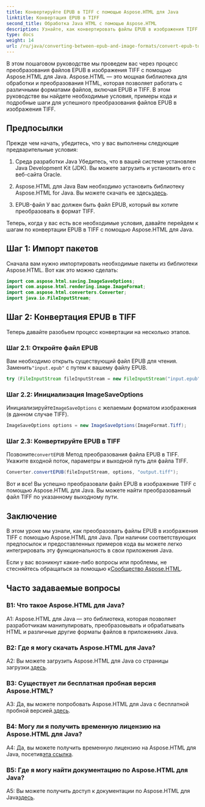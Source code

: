 ```yaml
---
title: Конвертируйте EPUB в TIFF с помощью Aspose.HTML для Java
linktitle: Конвертация EPUB в TIFF
second_title: Обработка Java HTML с помощью Aspose.HTML
description: Узнайте, как конвертировать файлы EPUB в изображения TIFF в Java с помощью Aspose.HTML, мощной библиотеки для работы с HTML.
type: docs
weight: 14
url: /ru/java/converting-between-epub-and-image-formats/convert-epub-to-tiff/
---
```

В этом пошаговом руководстве мы проведем вас через процесс преобразования файлов EPUB в изображения TIFF с помощью Aspose.HTML для Java. Aspose.HTML — это мощная библиотека для обработки и преобразования HTML, которая позволяет работать с различными форматами файлов, включая EPUB и TIFF. В этом руководстве вы найдете необходимые условия, примеры кода и подробные шаги для успешного преобразования файлов EPUB в изображения TIFF.

## Предпосылки

Прежде чем начать, убедитесь, что у вас выполнены следующие предварительные условия:

1. Среда разработки Java
Убедитесь, что в вашей системе установлен Java Development Kit (JDK). Вы можете загрузить и установить его с веб-сайта Oracle.

2. Aspose.HTML для Java
 Вам необходимо установить библиотеку Aspose.HTML for Java. Вы можете скачать ее здесь[здесь](https://releases.aspose.com/html/java/).

3. EPUB-файл
У вас должен быть файл EPUB, который вы хотите преобразовать в формат TIFF.

Теперь, когда у вас есть все необходимые условия, давайте перейдем к шагам по конвертации EPUB в TIFF с помощью Aspose.HTML для Java.

## Шаг 1: Импорт пакетов

Сначала вам нужно импортировать необходимые пакеты из библиотеки Aspose.HTML. Вот как это можно сделать:

```java
import com.aspose.html.saving.ImageSaveOptions;
import com.aspose.html.rendering.image.ImageFormat;
import com.aspose.html.converters.Converter;
import java.io.FileInputStream;
```

## Шаг 2: Конвертация EPUB в TIFF

Теперь давайте разобьем процесс конвертации на несколько этапов.

### Шаг 2.1: Откройте файл EPUB

 Вам необходимо открыть существующий файл EPUB для чтения. Заменить`"input.epub"` с путем к вашему файлу EPUB.

```java
try (FileInputStream fileInputStream = new FileInputStream("input.epub")) {
```

### Шаг 2.2: Инициализация ImageSaveOptions

 Инициализируйте`ImageSaveOptions` с желаемым форматом изображения (в данном случае TIFF).

```java
ImageSaveOptions options = new ImageSaveOptions(ImageFormat.Tiff);
```

### Шаг 2.3: Конвертируйте EPUB в TIFF

 Позвоните`convertEPUB` Метод преобразования файла EPUB в TIFF. Укажите входной поток, параметры и выходной путь для файла TIFF.

```java
Converter.convertEPUB(fileInputStream, options, "output.tiff");
```

Вот и все! Вы успешно преобразовали файл EPUB в изображение TIFF с помощью Aspose.HTML для Java. Вы можете найти преобразованный файл TIFF по указанному выходному пути.

## Заключение

В этом уроке мы узнали, как преобразовать файлы EPUB в изображения TIFF с помощью Aspose.HTML для Java. При наличии соответствующих предпосылок и предоставленных примеров кода вы можете легко интегрировать эту функциональность в свои приложения Java.

Если у вас возникнут какие-либо вопросы или проблемы, не стесняйтесь обращаться за помощью к[Сообщество Aspose.HTML](https://forum.aspose.com/).

## Часто задаваемые вопросы

### В1: Что такое Aspose.HTML для Java?

A1: Aspose.HTML для Java — это библиотека, которая позволяет разработчикам манипулировать, преобразовывать и обрабатывать HTML и различные другие форматы файлов в приложениях Java.

### В2: Где я могу скачать Aspose.HTML для Java?

 A2: Вы можете загрузить Aspose.HTML для Java со страницы загрузки.[здесь](https://releases.aspose.com/html/java/).

### В3: Существует ли бесплатная пробная версия Aspose.HTML?

 A3: Да, вы можете попробовать Aspose.HTML для Java с бесплатной пробной версией.[здесь](https://releases.aspose.com/).

### В4: Могу ли я получить временную лицензию на Aspose.HTML для Java?

 A4: Да, вы можете получить временную лицензию на Aspose.HTML для Java, посетив[эта ссылка](https://purchase.aspose.com/temporary-license/).

### В5: Где я могу найти документацию по Aspose.HTML для Java?

 A5: Вы можете получить доступ к документации по Aspose.HTML для Java[здесь](https://reference.aspose.com/html/java/).